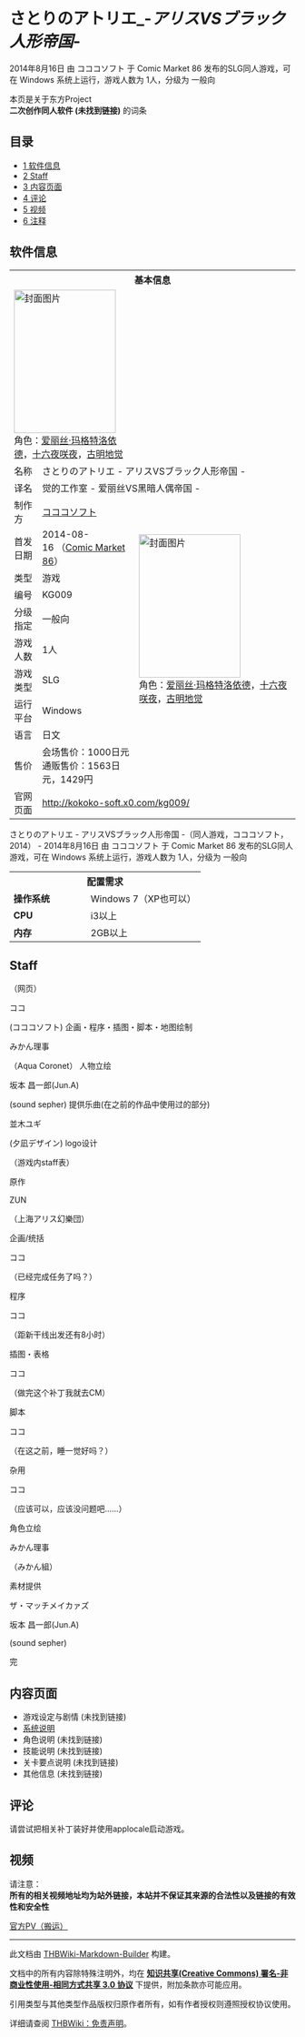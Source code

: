 # さとりのアトリエ_-_アリスVSブラック人形帝国_-

<!-- source html: G:\repos\THBWiki-Markdown-Builder\THBWikiMarkdown\Temp\main\f\f6\ns0%3A%E3%81%95%E3%81%A8%E3%82%8A%E3%81%AE%E3%82%A2%E3%83%88%E3%83%AA%E3%82%A8_-_%E3%82%A2%E3%83%AA%E3%82%B9VS%E3%83%96%E3%83%A9%E3%83%83%E3%82%AF%E4%BA%BA%E5%BD%A2%E5%B8%9D%E5%9B%BD_-.html -->

2014年8月16日 由 コココソフト 于 Comic Market 86 发布的SLG同人游戏，可在 Windows 系统上运行，游戏人数为 1人，分级为 一般向

本页是关于东方Project  
 **二次创作同人软件 (未找到链接)** 的词条

## 目录

- [1 软件信息](#软件信息)
- [2 Staff](#Staff)
- [3 内容页面](#内容页面)
- [4 评论](#评论)
- [5 视频](#视频)
- [6 注释](#注释)





## 软件信息

<table><tbody><tr><th colspan="3">基本信息</th></tr><tr><td class="cover-artwork-mobile" colspan="2"><a href="./文件-さとりのアトリエ_-_アリスVSブラック人形帝国_-封面.jpg.md" class="image" title="封面图片"><img alt="封面图片" src="https://upload.thwiki.cc/thumb/9/9d/%E3%81%95%E3%81%A8%E3%82%8A%E3%81%AE%E3%82%A2%E3%83%88%E3%83%AA%E3%82%A8_-_%E3%82%A2%E3%83%AA%E3%82%B9VS%E3%83%96%E3%83%A9%E3%83%83%E3%82%AF%E4%BA%BA%E5%BD%A2%E5%B8%9D%E5%9B%BD_-%E5%B0%81%E9%9D%A2.jpg/179px-%E3%81%95%E3%81%A8%E3%82%8A%E3%81%AE%E3%82%A2%E3%83%88%E3%83%AA%E3%82%A8_-_%E3%82%A2%E3%83%AA%E3%82%B9VS%E3%83%96%E3%83%A9%E3%83%83%E3%82%AF%E4%BA%BA%E5%BD%A2%E5%B8%9D%E5%9B%BD_-%E5%B0%81%E9%9D%A2.jpg" decoding="async" loading="lazy" width="179" height="252" srcset="https://upload.thwiki.cc/thumb/9/9d/%E3%81%95%E3%81%A8%E3%82%8A%E3%81%AE%E3%82%A2%E3%83%88%E3%83%AA%E3%82%A8_-_%E3%82%A2%E3%83%AA%E3%82%B9VS%E3%83%96%E3%83%A9%E3%83%83%E3%82%AF%E4%BA%BA%E5%BD%A2%E5%B8%9D%E5%9B%BD_-%E5%B0%81%E9%9D%A2.jpg/268px-%E3%81%95%E3%81%A8%E3%82%8A%E3%81%AE%E3%82%A2%E3%83%88%E3%83%AA%E3%82%A8_-_%E3%82%A2%E3%83%AA%E3%82%B9VS%E3%83%96%E3%83%A9%E3%83%83%E3%82%AF%E4%BA%BA%E5%BD%A2%E5%B8%9D%E5%9B%BD_-%E5%B0%81%E9%9D%A2.jpg 1.5x, https://upload.thwiki.cc/thumb/9/9d/%E3%81%95%E3%81%A8%E3%82%8A%E3%81%AE%E3%82%A2%E3%83%88%E3%83%AA%E3%82%A8_-_%E3%82%A2%E3%83%AA%E3%82%B9VS%E3%83%96%E3%83%A9%E3%83%83%E3%82%AF%E4%BA%BA%E5%BD%A2%E5%B8%9D%E5%9B%BD_-%E5%B0%81%E9%9D%A2.jpg/358px-%E3%81%95%E3%81%A8%E3%82%8A%E3%81%AE%E3%82%A2%E3%83%88%E3%83%AA%E3%82%A8_-_%E3%82%A2%E3%83%AA%E3%82%B9VS%E3%83%96%E3%83%A9%E3%83%83%E3%82%AF%E4%BA%BA%E5%BD%A2%E5%B8%9D%E5%9B%BD_-%E5%B0%81%E9%9D%A2.jpg 2x" data-file-width="450" data-file-height="634"></a><div class="cover-char">角色：<a href="./爱丽丝·玛格特洛依德.md" title="爱丽丝·玛格特洛依德">爱丽丝·玛格特洛依德</a>，<a href="/%E5%8D%81%E5%85%AD%E5%A4%9C%E5%92%B2%E5%A4%9C" title="十六夜咲夜">十六夜咲夜</a>，<a href="./古明地觉.md" title="古明地觉">古明地觉</a></div></td>
</tr><tr><td class="label">名称</td><td colspan="2"> さとりのアトリエ - アリスVSブラック人形帝国 - </td></tr><tr><td class="label">译名</td><td colspan="2"> 觉的工作室 - 爱丽丝VS黑暗人偶帝国 - </td></tr><tr><td class="label">制作方</td><td><a href="./コココソフト.md" title="コココソフト">コココソフト</a></td><td class="cover-artwork" rowspan="9" style="min-width:252px;"><a href="./文件-さとりのアトリエ_-_アリスVSブラック人形帝国_-封面.jpg.md" class="image" title="封面图片"><img alt="封面图片" src="https://upload.thwiki.cc/thumb/9/9d/%E3%81%95%E3%81%A8%E3%82%8A%E3%81%AE%E3%82%A2%E3%83%88%E3%83%AA%E3%82%A8_-_%E3%82%A2%E3%83%AA%E3%82%B9VS%E3%83%96%E3%83%A9%E3%83%83%E3%82%AF%E4%BA%BA%E5%BD%A2%E5%B8%9D%E5%9B%BD_-%E5%B0%81%E9%9D%A2.jpg/179px-%E3%81%95%E3%81%A8%E3%82%8A%E3%81%AE%E3%82%A2%E3%83%88%E3%83%AA%E3%82%A8_-_%E3%82%A2%E3%83%AA%E3%82%B9VS%E3%83%96%E3%83%A9%E3%83%83%E3%82%AF%E4%BA%BA%E5%BD%A2%E5%B8%9D%E5%9B%BD_-%E5%B0%81%E9%9D%A2.jpg" decoding="async" loading="lazy" width="179" height="252" srcset="https://upload.thwiki.cc/thumb/9/9d/%E3%81%95%E3%81%A8%E3%82%8A%E3%81%AE%E3%82%A2%E3%83%88%E3%83%AA%E3%82%A8_-_%E3%82%A2%E3%83%AA%E3%82%B9VS%E3%83%96%E3%83%A9%E3%83%83%E3%82%AF%E4%BA%BA%E5%BD%A2%E5%B8%9D%E5%9B%BD_-%E5%B0%81%E9%9D%A2.jpg/268px-%E3%81%95%E3%81%A8%E3%82%8A%E3%81%AE%E3%82%A2%E3%83%88%E3%83%AA%E3%82%A8_-_%E3%82%A2%E3%83%AA%E3%82%B9VS%E3%83%96%E3%83%A9%E3%83%83%E3%82%AF%E4%BA%BA%E5%BD%A2%E5%B8%9D%E5%9B%BD_-%E5%B0%81%E9%9D%A2.jpg 1.5x, https://upload.thwiki.cc/thumb/9/9d/%E3%81%95%E3%81%A8%E3%82%8A%E3%81%AE%E3%82%A2%E3%83%88%E3%83%AA%E3%82%A8_-_%E3%82%A2%E3%83%AA%E3%82%B9VS%E3%83%96%E3%83%A9%E3%83%83%E3%82%AF%E4%BA%BA%E5%BD%A2%E5%B8%9D%E5%9B%BD_-%E5%B0%81%E9%9D%A2.jpg/358px-%E3%81%95%E3%81%A8%E3%82%8A%E3%81%AE%E3%82%A2%E3%83%88%E3%83%AA%E3%82%A8_-_%E3%82%A2%E3%83%AA%E3%82%B9VS%E3%83%96%E3%83%A9%E3%83%83%E3%82%AF%E4%BA%BA%E5%BD%A2%E5%B8%9D%E5%9B%BD_-%E5%B0%81%E9%9D%A2.jpg 2x" data-file-width="450" data-file-height="634"></a><div class="cover-char">角色：<a href="./爱丽丝·玛格特洛依德.md" title="爱丽丝·玛格特洛依德">爱丽丝·玛格特洛依德</a>，<a href="/%E5%8D%81%E5%85%AD%E5%A4%9C%E5%92%B2%E5%A4%9C" title="十六夜咲夜">十六夜咲夜</a>，<a href="./古明地觉.md" title="古明地觉">古明地觉</a></div></td>
</tr><tr><td class="label">首发日期</td><td>2014-08-16&#160;（<a href="/展会作品列表?e=Comic+Market%2386">Comic Market 86</a>）</td></tr><tr><td class="label">类型</td><td>游戏</td></tr><tr><td class="label">编号</td><td>KG009</td></tr><tr><td class="label">分级指定</td><td>一般向</td></tr><tr><td class="label">游戏人数</td><td>1人</td></tr><tr><td class="label">游戏类型</td><td>SLG</td></tr><tr><td class="label">运行平台</td><td>Windows</td></tr><tr><td class="label">语言</td><td>日文</td></tr><tr><td class="label">售价</td><td>会场售价：1000日元<br>通贩售价：1563日元，1429円</td></tr>
<tr><td class="label">官网页面</td><td colspan="2"><a rel="nofollow" class="external free" href="http://kokoko-soft.x0.com/kg009/">http://kokoko-soft.x0.com/kg009/</a></td></tr></tbody></table>

さとりのアトリエ - アリスVSブラック人形帝国 -（同人游戏，コココソフト，2014） - 2014年8月16日 由 コココソフト 于 Comic Market 86 发布的SLG同人游戏，可在 Windows 系统上运行，游戏人数为 1人，分级为 一般向
  
  

  


<table>
<tbody><tr><th colspan="2">配置需求</th></tr>
<tr><td style="width:120px;padding-left:7px;"><b>操作系统</b></td><td>Windows 7（XP也可以）</td></tr><tr><td style="width:120px;padding-left:7px;"><b>CPU</b></td><td>i3以上</td></tr><tr><td style="width:120px;padding-left:7px;"><b>内存</b></td><td>2GB以上</td></tr>
</tbody></table>



## Staff

  
（网页）  

ココ  

(コココソフト) 	企画・程序・插图・脚本・地图绘制  

みかん理事  

（Aqua Coronet） 	人物立绘  

坂本 昌一郎(Jun.A)  

(sound sepher)	提供乐曲(在之前的作品中使用过的部分)  

並木ユギ  

(夕凪デザイン) 	logo设计  

（游戏内staff表）  

原作  

ZUN  

（上海アリス幻樂団）  

  

企画/统括  

ココ  

（已经完成任务了吗？）  

  

程序  

ココ  

（距新干线出发还有8小时）  

  

插图・表格  

ココ  

（做完这个补丁我就去CM）  

  

脚本  

ココ  

（在这之前，睡一觉好吗？）  

  

杂用  

ココ  

（应该可以，应该没问题吧……）  

  

角色立绘  

みかん理事  

（みかん組）  

  

素材提供  

ザ・マッチメイカァズ  

坂本 昌一郎(Jun.A)  

(sound sepher)  

  

完
  



## 内容页面
- 游戏设定与剧情 (未找到链接)
- [系统说明](./さとりのアトリエ_-_アリスVSブラック人形帝国_--系统.md)
- 角色说明 (未找到链接)
- 技能说明 (未找到链接)
- 关卡要点说明 (未找到链接)
- 其他信息 (未找到链接)


## 评论
  
请尝试把相关补丁装好并使用applocale启动游戏。
  


## 视频
  
请注意：  
 **所有的相关视频地址均为站外链接，本站并不保证其来源的合法性以及链接的有效性和安全性** 
  
  
[官方PV（搬运）](http://www.bilibili.com/video/av1383644/)  

  


  
  

  





---

此文档由 [THBWiki-Markdown-Builder](https://github.com/Delsin-Yu/THBWiki-Markdown-Builder) 构建。

文档中的所有内容除特殊注明外，均在 [**知识共享(Creative Commons) 署名-非商业性使用-相同方式共享 3.0 协议**](https://creativecommons.org/licenses/by-sa/3.0/deed.zh-hans) 下提供，附加条款亦可能应用。

引用类型与其他类型作品版权归原作者所有，如有作者授权则遵照授权协议使用。

详细请查阅 [THBWiki：免责声明](https://thbwiki.cc/THBWiki:%E5%85%8D%E8%B4%A3%E5%A3%B0%E6%98%8E)。

